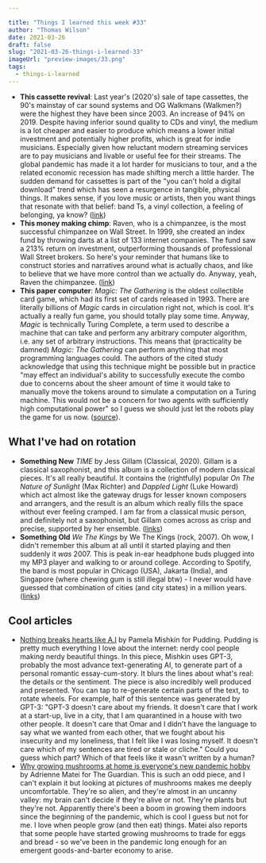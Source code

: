 ```yaml
---

title: "Things I learned this week #33"
author: "Thomas Wilson"
date: 2021-03-26
draft: false
slug: "2021-03-26-things-i-learned-33"
imageUrl: "preview-images/33.png"
tags:
  - things-i-learned
---
```


- **This cassette revival**: Last year's (2020's) sale of tape cassettes, the 90's mainstay of car sound systems and OG Walkmans (Walkmen?) were the highest they have been since 2003. An increase of 94% on 2019. Despite having inferior sound quality to CDs and vinyl, the medium is a lot cheaper and easier to produce which means a lower initial investment and potentially higher profits, which is great for indie musicians. Especially given how reluctant modern streaming services are to pay musicians and livable or useful fee for their streams. The global pandemic has made it a lot harder for musicians to tour, and a the related economic recession has made shifting merch a little harder. The sudden demand for cassettes is part of the "you can't hold a digital download" trend which has seen a resurgence in tangible, physical things. It makes sense, if you love music or artists, then you want things that resonate with that belief: band Ts, a vinyl collection, a feeling of belonging, ya know? ([link](https://theconversation.com/audio-cassettes-despite-being-a-bit-rubbish-sales-have-doubled-during-the-pandemic-heres-why-157097))
- **This money making chimp**: Raven, who is a chimpanzee, is the most successful chimpanzee on Wall Street. In 1999, she created an index fund by throwing darts at a list of 133 internet companies. The fund saw a 213% return on investment, outperforming thousands of professional Wall Street brokers. So here's your reminder that humans like to construct stories and narratives around what is actually chaos, and like to believe that we have more control than we actually do. Anyway, yeah, Raven the chimpanzee. ([link](https://www.guinnessworldrecords.com/world-records/most-successful-chimpanzee-on-wall-street))
- **This paper computer**: _Magic: The Gathering_ is the oldest collectible card game, which had its first set of cards released in 1993. There are literally billions of _Magic_ cards in circulation right not, which is cool. It's actually a really fun game, you should totally play some time. Anyway, _Magic_ is technically Turing Complete, a term used to describe a machine that can take and perform any arbitrary computer algorithm, i.e. any set of arbitrary instructions. This means that (practicality be damned) _Magic: The Gathering_ can perform anything that most programming languages could. The authors of the cited study acknowledge that using this technique might be possible but in practice "may effect an individual's ability to successfully execute the combo due to concerns about the sheer amount of time it would take to manually move the tokens around to simulate a computation on a Turing machine. This would not be a concern for two agents with sufficiently high computational power" so I guess we should just let the robots play the game for us now. ([source](https://arxiv.org/abs/1904.09828)).

## What I've had on rotation

- **Something New** _TIME_ by Jess Gillam (Classical, 2020). Gillam is a classical saxophonist, and this album is a collection of modern classical pieces. It's all really beautiful. It contains the (rightfully) popular _On The Nature of Sunlight_ (Max Richter) and _Dappled Light_ (Luke Howard) which act almost like the gateway drugs for lesser known composers and arrangers, and the result is an album which really fills the space without ever feeling cramped. I am far from a classical music person, and definitely not a saxophonist, but Gillam comes across as crisp and precise, supported by her ensemble. ([links](https://songwhip.com/jessgillam/time))
- **Something Old** _We The Kings_ by We The Kings (rock, 2007). Oh wow, I didn't remember this album at all until it started playing and then suddenly it _was_ 2007. This is peak in-ear headphone buds plugged into my MP3 player and walking to or around college. According to Spotify, the band is most popular in Chicago (USA), Jakarta (India), and Singapore (where chewing gum is still illegal btw) - I never would have guessed that combination of cities (and city states) in a million years. ([links](https://songwhip.com/we-the-kings/we-the-kings))

## Cool articles

- [Nothing breaks hearts like A.I](https://pudding.cool/2021/03/love-and-ai/) by Pamela Mishkin for Pudding. Pudding is pretty much everything I love about the internet: nerdy cool people making nerdy beautiful things. In this piece, Mishkin uses GPT-3, probably the most advance text-generating AI, to generate part of a personal romantic essay-cum-story. It blurs the lines about what's real: the details or the sentiment. The piece is also incredibly well produced and presented. You can tap to re-generate certain parts of the text, to rotate wheels. For example, half of this sentence was generated by GPT-3: "GPT-3 doesn't care about my friends. It doesn't care that I work at a start-up, live in a city, that I am quarantined in a house with two other people. It doesn't care that Omar and I didn't have the language to say what we wanted from each other, that we fought about his insecurity and my loneliness, that I felt like I was losing myself. It doesn't care which of my sentences are tired or stale or cliche." Could you guess which part? Which of that feels like it wasn't written by a human?
- [Why growing mushrooms at home is everyone's new pandemic hobby](https://www.theguardian.com/lifeandstyle/2021/mar/17/mushrooms-as-houseplant) by Adrienne Matei for The Guardian. This is such an odd piece, and I can't explain it but looking at pictures of mushrooms makes me deeply uncomfortable. They're so alien, and they're almost in an uncanny valley: my brain can't decide if they're alive or not. They're plants but they're not. Apparently there's been a boom in growing them indoors since the beginning of the pandemic, which is cool I guess but not for me. I love when people grow (and then eat) things. Matei also reports that some people have started growing mushrooms to trade for eggs and bread - so we've been in the pandemic long enough for an emergent goods-and-barter economy to arise.
